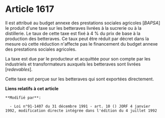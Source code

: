 # Article 1617

Il est attribué au budget annexe des prestations sociales agricoles [*BAPSA*] le produit d'une taxe sur les betteraves
livrées à la sucrerie ou à la distillerie. Le taux de cette taxe est fixé à 4 % du prix de base à la production des
betteraves. Ce taux peut être réduit par décret dans la mesure où cette réduction n'affecte pas le financement du budget
annexe des prestations sociales agricoles.

La taxe est due par le producteur et acquittée pour son compte par les industriels et transformateurs auxquels les betteraves
sont livrées [*redevables*].

Cette taxe est perçue sur les betteraves qui sont exportées directement.

**Liens relatifs à cet article**

	**Modifié par**:

	  - Loi n°91-1407 du 31 décembre 1991 - art. 10 () JORF 4 janvier 1992, modification directe intégrée dans l'édition du 4 juillet 1992

